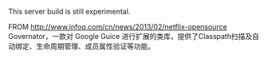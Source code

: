 This server build is still experimental.

FROM http://www.infoq.com/cn/news/2013/02/netflix-opensource
Governator，一款对 Google Guice 进行扩展的类库，提供了Classpath扫描及自动绑定、生命周期管理、成员属性验证等功能。